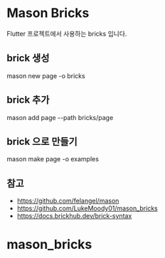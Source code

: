 # Mason Bricks

Flutter 프로젝트에서 사용하는 bricks 입니다.

## brick 생성

mason new page -o bricks 

## brick 추가

mason add page --path bricks/page 

## brick 으로 만들기

mason make page -o examples

## 참고

- https://github.com/felangel/mason
- https://github.com/LukeMoody01/mason_bricks
- https://docs.brickhub.dev/brick-syntax
# mason_bricks
